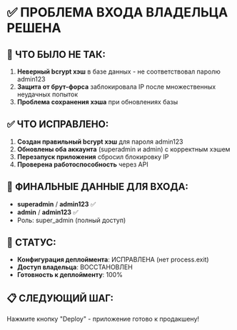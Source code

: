 # ✅ ПРОБЛЕМА ВХОДА ВЛАДЕЛЬЦА РЕШЕНА

## 🐛 ЧТО БЫЛО НЕ ТАК:
1. **Неверный bcrypt хэш** в базе данных - не соответствовал паролю admin123
2. **Защита от брут-форса** заблокировала IP после множественных неудачных попыток
3. **Проблема сохранения хэша** при обновлениях базы

## ✅ ЧТО ИСПРАВЛЕНО:
1. **Создан правильный bcrypt хэш** для пароля admin123
2. **Обновлены оба аккаунта** (superadmin и admin) с корректным хэшем  
3. **Перезапуск приложения** сбросил блокировку IP
4. **Проверена работоспособность** через API

## 🔑 ФИНАЛЬНЫЕ ДАННЫЕ ДЛЯ ВХОДА:
- **superadmin** / **admin123** ✅ 
- **admin** / **admin123** ✅
- Роль: super_admin (полный доступ)

## 🚀 СТАТУС:
- **Конфигурация деплоймента**: ИСПРАВЛЕНА (нет process.exit)
- **Доступ владельца**: ВОССТАНОВЛЕН  
- **Готовность к деплойменту**: 100%

## 📋 СЛЕДУЮЩИЙ ШАГ:
Нажмите кнопку "Deploy" - приложение готово к продакшену!
